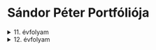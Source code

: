 # Sándor Péter Portfóliója

<details><summary>11. évfolyam</summary>
<p>
## 11. évfolyamon készített projektek:
</p>
 
Porojekt 1 [Vezeték nélküli LED meghajtó](https://sandorpeteer.github.io/portfolio/11/projekt01/index.html).
 
Porojekt 2 [Vezeték nélküli LED meghajtó](https://sandorpeteer.github.io/portfolio/11/projekt02/vezeteknelkuli_LED.md).
 
</details>

<details><summary>12. évfolyam</summary>
<p>
## 12. évfolyamon készített projektek:
</p>
Porojekt [01](https://sandorpeteer.github.io/portfolio/12/projekt01/).
</details>

 
